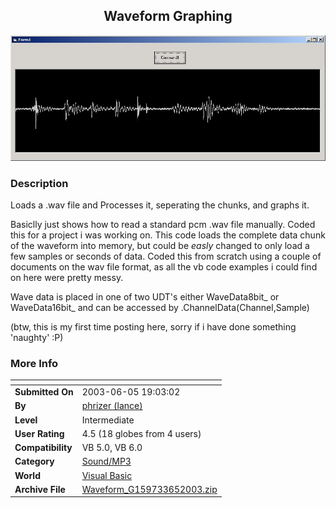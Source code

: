 ﻿<div align="center">

## Waveform Graphing

<img src="PIC200365164653328.jpg">
</div>

### Description

Loads a .wav file and Processes it, seperating the chunks, and graphs it.

Basiclly just shows how to read a standard pcm .wav file manually. Coded this for a project i was working on. This code loads the complete data chunk of the waveform into memory, but could be *easly* changed to only load a few samples or seconds of data. Coded this from scratch using a couple of documents on the wav file format, as all the vb code examples i could find on here were pretty messy.

Wave data is placed in one of two UDT's either WaveData8bit_ or WaveData16bit_ and can be accessed by .ChannelData(Channel,Sample)

(btw, this is my first time posting here, sorry if i have done something 'naughty' :P)
 
### More Info
 


<span>             |<span>
---                |---
**Submitted On**   |2003-06-05 19:03:02
**By**             |[phrizer \(lance\)](https://github.com/Planet-Source-Code/PSCIndex/blob/master/ByAuthor/phrizer-lance.md)
**Level**          |Intermediate
**User Rating**    |4.5 (18 globes from 4 users)
**Compatibility**  |VB 5\.0, VB 6\.0
**Category**       |[Sound/MP3](https://github.com/Planet-Source-Code/PSCIndex/blob/master/ByCategory/sound-mp3__1-45.md)
**World**          |[Visual Basic](https://github.com/Planet-Source-Code/PSCIndex/blob/master/ByWorld/visual-basic.md)
**Archive File**   |[Waveform\_G159733652003\.zip](https://github.com/Planet-Source-Code/phrizer-lance-waveform-graphing__1-45988/archive/master.zip)








